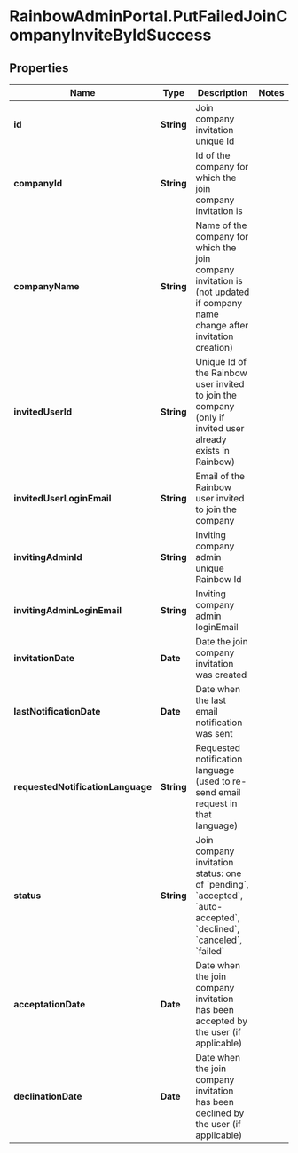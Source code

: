 # RainbowAdminPortal.PutFailedJoinCompanyInviteByIdSuccess

## Properties

Name | Type | Description | Notes
------------ | ------------- | ------------- | -------------
**id** | **String** | Join company invitation unique Id | 
**companyId** | **String** | Id of the company for which the join company invitation is | 
**companyName** | **String** | Name of the company for which the join company invitation is (not updated if company name change after invitation creation) | 
**invitedUserId** | **String** | Unique Id of the Rainbow user invited to join the company (only if invited user already exists in Rainbow) | 
**invitedUserLoginEmail** | **String** | Email of the Rainbow user invited to join the company | 
**invitingAdminId** | **String** | Inviting company admin unique Rainbow Id | 
**invitingAdminLoginEmail** | **String** | Inviting company admin loginEmail | 
**invitationDate** | **Date** | Date the join company invitation was created | 
**lastNotificationDate** | **Date** | Date when the last email notification was sent | 
**requestedNotificationLanguage** | **String** | Requested notification language (used to re-send email request in that language) | 
**status** | **String** | Join company invitation status: one of &#x60;pending&#x60;, &#x60;accepted&#x60;, &#x60;auto-accepted&#x60;, &#x60;declined&#x60;, &#x60;canceled&#x60;, &#x60;failed&#x60; | 
**acceptationDate** | **Date** | Date when the join company invitation has been accepted by the user (if applicable) | 
**declinationDate** | **Date** | Date when the join company invitation has been declined by the user (if applicable) | 


